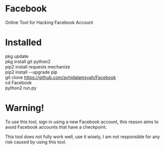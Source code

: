 # Facebook
Online Tool for Hacking Facebook Account

# Installed

pkg update<br>
pkg install git python2<br>
pip2 install requests mechanize<br>
pip2 install --upgrade pip<br>
git clone https://github.com/avhidalamsyah/Facebook<br>
cd Facebook<br>
python2 run.py


# Warning!

To use this tool, sign in using a new Facebook account, this reason aims to avoid Facebook accounts that have a checkpoint.

This tool does not fully work well, use it wisely, I am not responsible for any risk caused by using this tool.
